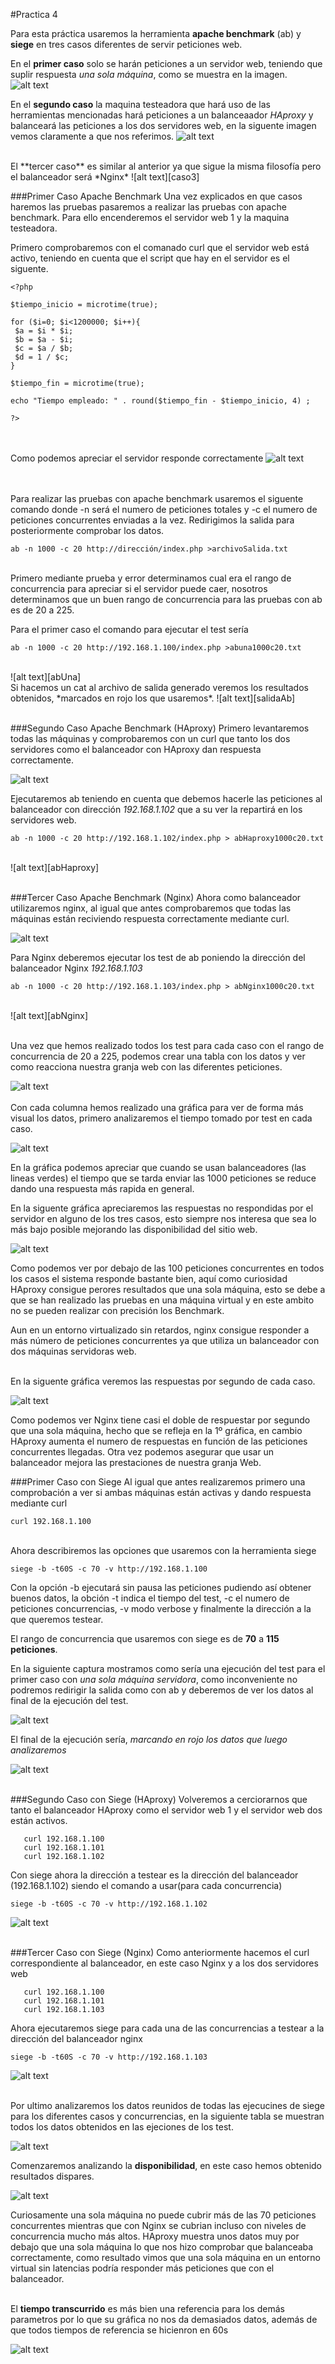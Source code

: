 ﻿
#Practica 4

[caso1]:./Caso1.png
[caso2]:./Caso2.png
[caso3]:./Caso3.png
[curl1]:./curlservidor1.png
[curl2]:./curl2.png
[curl3]:./curl3.png
[abUna]:./abPrueba.png
[salidaAb]:./salidaAb.png
[abHaproxy]:./abHaproxy.png
[abNginx]:./abNginx.png
[graficaAb]:./graficaAb.png
[timeTakenAb]:./timeTakenAb.png
[failRequestAb]:./failRequestAb.png
[requestPerSAb]:./requestPerSAb.png
[siegecaso1]:./siegecaso1.png
[siegecaso1b]:./siegecaso1b.png
[siegecaso2]:./siegecaso2.png
[siegecaso3]:./siegecaso3.png
[graficaSiege]:./graficaSiege.png
[disponibilidadSiege]:./disponibilidadSiege.png
[TemTransSiege]:./TemTransSiege.png

Para esta práctica usaremos la herramienta **apache benchmark** (ab)
y **siege** en tres casos diferentes de servir peticiones web.

En el **primer caso** solo se harán peticiones a un servidor web, teniendo que suplir respuesta *una sola máquina*, como se muestra en la imagen.
![alt text][caso1]


En el **segundo caso** la maquina testeadora que hará uso de las herramientas mencionadas hará peticiones a un balanceaador *HAproxy* y balanceará las peticiones a los dos servidores web, en la siguente imagen vemos claramente a que nos referimos.
![alt text][caso2]

<br>
El **tercer caso** es similar al anterior ya que sigue la misma filosofía pero el balanceador será *Nginx*
![alt text][caso3]

###Primer Caso Apache Benchmark
Una vez explicados en que casos haremos las pruebas pasaremos a realizar las pruebas con apache benchmark. Para ello encenderemos el servidor web 1 y la maquina testeadora.

Primero comprobaremos con el comanado curl que el servidor web está activo, teniendo en cuenta que el script que hay en el servidor es el siguente.

    <?php

    $tiempo_inicio = microtime(true);
    
    for ($i=0; $i<1200000; $i++){
     $a = $i * $i;
     $b = $a - $i;
     $c = $a / $b;
     $d = 1 / $c;
    }
    
    $tiempo_fin = microtime(true);
    
    echo "Tiempo empleado: " . round($tiempo_fin - $tiempo_inicio, 4) ; 
    
    ?>
<br><br>
Como podemos apreciar el servidor responde correctamente
![alt text][curl1]

<br><br>
Para realizar las pruebas con apache benchmark usaremos el siguente comando donde -n será el numero de peticiones totales y -c el numero de peticiones concurrentes enviadas a la vez. Redirigimos la salida para posteriormente comprobar los datos.

    ab -n 1000 -c 20 http://dirección/index.php >archivoSalida.txt
<br>
Primero mediante prueba y error determinamos cual era el rango de concurrencia para apreciar si el servidor puede caer, nosotros determinamos que un buen rango de concurrencia para las pruebas con ab es de 20 a 225.

Para el primer caso el comando para ejecutar el test sería 

    ab -n 1000 -c 20 http://192.168.1.100/index.php >abuna1000c20.txt
<br>
![alt text][abUna]

<br>
Si hacemos un cat al archivo de salida generado veremos los resultados obtenidos, *marcados en rojo los que usaremos*.
![alt text][salidaAb]
<br><br>

###Segundo Caso Apache Benchmark (HAproxy)
Primero levantaremos todas las máquinas y comprobaremos con un curl que tanto los dos servidores como el balanceador con HAproxy dan respuesta correctamente.

![alt text][curl2]

Ejecutaremos ab teniendo en cuenta que debemos hacerle las peticiones al balanceador con dirección *192.168.1.102* que a su ver la repartirá en los servidores web.

    ab -n 1000 -c 20 http://192.168.1.102/index.php > abHaproxy1000c20.txt
<br>
![alt text][abHaproxy]
<br><br>

###Tercer Caso Apache Benchmark (Nginx)
Ahora como balanceador utilizaremos nginx, al igual que antes comprobaremos que todas las máquinas están reciviendo respuesta correctamente mediante curl.

![alt text][curl3]

Para Nginx deberemos ejecutar los test de ab poniendo la dirección del balanceador Nginx *192.168.1.103*

    ab -n 1000 -c 20 http://192.168.1.103/index.php > abNginx1000c20.txt
<br>
![alt text][abNginx]
<br><br>

Una vez que hemos realizado todos los test para cada caso con el rango de concurrencia de 20 a 225, podemos crear una tabla con los datos y ver como reacciona nuestra granja web con las diferentes peticiones.

![alt text][graficaAb]
<br><br>
Con cada columna hemos realizado una gráfica para ver de forma más visual los datos, primero analizaremos el tiempo tomado por test en cada caso.

![alt text][timeTakenAb]

En la gráfica podemos apreciar que cuando se usan balanceadores (las lineas verdes) el tiempo que se tarda enviar las 1000 peticiones se reduce dando una respuesta más rapida en general.

En la siguente gráfica apreciaremos las respuestas no respondidas por el servidor en alguno de los tres casos, esto siempre nos interesa que sea lo más bajo posible mejorando las disponibilidad del sitio web.

![alt text][failRequestAb]

Como podemos ver por debajo de las 100 peticiones concurrentes en todos los casos el sistema responde bastante bien, aquí como curiosidad HAproxy consigue perores resultados que una sola máquina, esto se debe a que se han realizado las pruebas en una máquina virtual y en este ambito no se pueden realizar con precisión los Benchmark. 

Aun en un entorno virtualizado sin retardos, nginx consigue responder a más número de peticiones concurrentes ya que utiliza un balanceador con dos máquinas servidoras web.

<br>
En la siguente gráfica veremos las respuestas por segundo de cada caso.

![alt text][requestPerSAb]

Como podemos ver Nginx tiene casi el doble de respuestar por segundo que una sola máquina, hecho que se refleja en la 1º gráfica, en cambio HAproxy aumenta el numero de respuestas en función de las peticiones concurrentes llegadas. Otra vez podemos asegurar que usar un balanceador mejora las prestaciones de nuestra granja Web.

###Primer Caso con Siege
Al igual que antes realizaremos primero una comprobación a ver si ambas máquinas están activas y dando respuesta mediante curl

    curl 192.168.1.100
<br>
Ahora describiremos las opciones que usaremos con la herramienta siege

    siege -b -t60S -c 70 -v http://192.168.1.100
Con la opción -b ejecutará sin pausa las peticiones pudiendo así obtener buenos datos, la obción -t indica el tiempo del test, -c el numero de peticiones concurrencias, -v modo verbose y finalmente la dirección a la que queremos testear.

El rango de concurrencia que usaremos con siege es de **70** a **115** **peticiones**.

En la siguiente captura mostramos como sería una ejecución del test para el primer caso con *una sola máquina servidora*, como inconveniente no podremos redirigir la salida como con ab y deberemos de ver los datos al final de la ejecución del test.

![alt text][siegecaso1]

El final de la ejecución sería, *marcando en rojo los datos que luego analizaremos*

![alt text][siegecaso1b]
<br><br>

###Segundo Caso con Siege (HAproxy)
Volveremos a cerciorarnos que tanto el balanceador HAproxy como el servidor web 1 y el servidor web dos están activos.

       curl 192.168.1.100
       curl 192.168.1.101
       curl 192.168.1.102
Con siege ahora la dirección a testear es la dirección del balanceador (192.168.1.102) siendo el comando a usar(para cada concurrencia)
    
    siege -b -t60S -c 70 -v http://192.168.1.102
    
![alt text][siegecaso2]
<br><br>


###Tercer Caso con Siege (Nginx)
Como anteriormente hacemos el curl correspondiente al balanceador, en este caso Nginx y a los dos servidores web

       curl 192.168.1.100
       curl 192.168.1.101
       curl 192.168.1.103
       
Ahora ejecutaremos siege para cada una de las concurrencias a testear a la dirección del balanceador nginx
    
    siege -b -t60S -c 70 -v http://192.168.1.103
    
![alt text][siegecaso3]
<br><br>

Por ultimo analizaremos los datos reunidos de todas las ejecucines de siege para los diferentes casos y concurrencias, en la siguiente tabla se muestran todos los datos obtenidos en las ejeciones de los test.

![alt text][graficaSiege]

Comenzaremos analizando la **disponibilidad**, en este caso hemos obtenido resultados dispares.

![alt text][disponibilidadSiege]

Curiosamente una sola máquina no puede cubrir más de las 70 peticiones concurrentes mientras que con Nginx se cubrian incluso con niveles de concurrencia mucho más altos. 
HAproxy muestra unos datos muy por debajo que una sola máquina lo que nos hizo comprobar que balanceaba correctamente, como resultado vimos que una sola máquina en un entorno virtual sin latencias podría responder más peticiones que con el balanceador.
<br><br>

El **tiempo transcurrido** es más bien una referencia para los demás parametros por lo que su gráfica no nos da demasiados datos, además de que todos tiempos de referencia se hicienron en 60s

![alt text][TemTransSiege]
